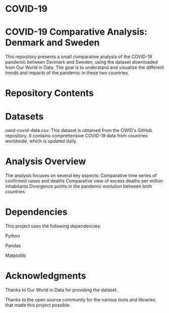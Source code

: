 # COVID-19

# COVID-19 Comparative Analysis: Denmark and Sweden

This repository presents a small comparative analysis of the COVID-19 pandemic between Denmark and Sweden, using the dataset downloaded from Our World in Data. The goal is to understand and visualize the different trends and impacts of the pandemic in these two countries.

# Repository Contents

# Datasets
owid-covid-data.csv: This dataset is obtained from the OWID's GitHub repository. It contains comprehensive COVID-19 data from countries worldwide, which is updated daily.

# Analysis Overview

The analysis focuses on several key aspects:
Comparative time series of confirmed cases and deaths
Comparative view of excess deaths per million inhabitants
Divergence points in the pandemic evolution between both countries

# Dependencies

This project uses the following dependencies:

Python

Pandas

Matplotlib

# Acknowledgments

Thanks to Our World in Data for providing the dataset.

Thanks to the open source community for the various tools and libraries that made this project possible.

